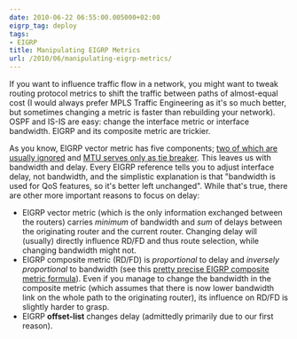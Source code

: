 ```yaml
---
date: 2010-06-22 06:55:00.005000+02:00
eigrp_tag: deploy
tags:
- EIGRP
title: Manipulating EIGRP Metrics
url: /2010/06/manipulating-eigrp-metrics/
---
```

If you want to influence traffic flow in a network, you might want to tweak routing protocol metrics to shift the traffic between paths of almost-equal cost (I would always prefer MPLS Traffic Engineering as it's so much better, but sometimes changing a metric is faster than rebuilding your network). OSPF and IS-IS are easy: change the interface metric or interface bandwidth. EIGRP and its composite metric are trickier.

As you know, EIGRP vector metric has five components; [two of which are usually ignored](/2009/06/eigrp-load-and-reliability-metrics/) and [MTU serves only as tie breaker](/2010/06/eigrp-mtu-metric/). This leaves us with bandwidth and delay. Every EIGRP reference tells you to adjust interface delay, not bandwidth, and the simplistic explanation is that "bandwidth is used for QoS features, so it's better left unchanged". While that's true, there are other more important reasons to focus on delay:
<!--more-->
-   EIGRP vector metric (which is the only information exchanged between the routers) carries *minimum* of bandwidth and *sum* of delays between the originating router and the current router. Changing delay will (usually) directly influence RD/FD and thus route selection, while changing bandwidth might not.
-   EIGRP composite metric (RD/FD) is *proportional* to delay and *inversely proportional* to bandwidth (see this [pretty precise EIGRP composite metric formula](http://www.lastkrell.com/2006/09/13/cisco%E2%80%99s-eigrp-metric-calculations/)). Even if you manage to change the bandwidth in the composite metric (which assumes that there is now lower bandwidth link on the whole path to the originating router), its influence on RD/FD is slightly harder to grasp.
-   EIGRP **offset-list** changes delay (admittedly primarily due to our first reason).
